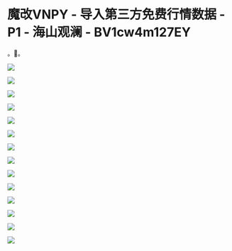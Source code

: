 # 魔改VNPY - 导入第三方免费行情数据 - P1 - 海山观澜 - BV1cw4m127EY

。🎼。

![](img/3e280036e9e4ca5761d566272e12543a_1.png)

![](img/3e280036e9e4ca5761d566272e12543a_2.png)

![](img/3e280036e9e4ca5761d566272e12543a_3.png)

![](img/3e280036e9e4ca5761d566272e12543a_4.png)

![](img/3e280036e9e4ca5761d566272e12543a_5.png)

![](img/3e280036e9e4ca5761d566272e12543a_6.png)

![](img/3e280036e9e4ca5761d566272e12543a_7.png)

![](img/3e280036e9e4ca5761d566272e12543a_8.png)

![](img/3e280036e9e4ca5761d566272e12543a_9.png)

![](img/3e280036e9e4ca5761d566272e12543a_10.png)

![](img/3e280036e9e4ca5761d566272e12543a_11.png)

![](img/3e280036e9e4ca5761d566272e12543a_12.png)

![](img/3e280036e9e4ca5761d566272e12543a_13.png)

![](img/3e280036e9e4ca5761d566272e12543a_14.png)
